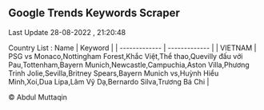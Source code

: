 

## Google Trends Keywords Scraper 
 
Last Update 28-08-2022 , 21:20:48

Country List :
 Name  | Keyword |
| ------------- | ------------- |
| VIETNAM | PSG vs Monaco,Nottingham Forest,Khắc Việt,Thể thao,Quevilly đấu với Pau,Tottenham,Bayern Munich,Newcastle,Campuchia,Aston Villa,Phương Trinh Jolie,Sevilla,Britney Spears,Bayern Munich vs,Huỳnh Hiểu Minh,Xoi,Dua Lipa,Lâm Vỹ Dạ,Bernardo Silva,Trương Bá Chi |



© Abdul Muttaqin 
